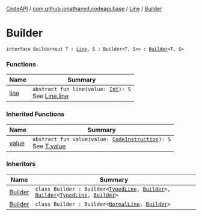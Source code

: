 [CodeAPI](../../../index.md) / [com.github.jonathanxd.codeapi.base](../../index.md) / [Line](../index.md) / [Builder](.)

# Builder

`interface Builder<out T : `[`Line`](../index.md)`, S : Builder<T, S>> : `[`Builder`](../../-value-holder/-builder/index.md)`<T, S>`

### Functions

| Name | Summary |
|---|---|
| [line](line.md) | `abstract fun line(value: `[`Int`](https://kotlinlang.org/api/latest/jvm/stdlib/kotlin/-int/index.html)`): S`<br>See [Line.line](../line.md) |

### Inherited Functions

| Name | Summary |
|---|---|
| [value](../../-value-holder/-builder/value.md) | `abstract fun value(value: `[`CodeInstruction`](../../../com.github.jonathanxd.codeapi/-code-instruction.md)`): S`<br>See [T.value](../../-value-holder/-builder/value.md) |

### Inheritors

| Name | Summary |
|---|---|
| [Builder](../-typed-line/-builder/index.md) | `class Builder : Builder<`[`TypedLine`](../-typed-line/index.md)`, `[`Builder`](../-typed-line/-builder/index.md)`>, `[`Builder`](../../-typed/-builder/index.md)`<`[`TypedLine`](../-typed-line/index.md)`, `[`Builder`](../-typed-line/-builder/index.md)`>` |
| [Builder](../-normal-line/-builder/index.md) | `class Builder : Builder<`[`NormalLine`](../-normal-line/index.md)`, `[`Builder`](../-normal-line/-builder/index.md)`>` |
